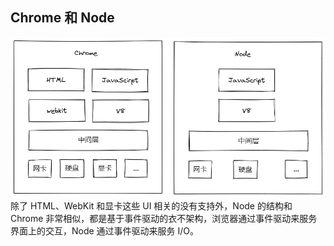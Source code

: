 ## Chrome 和 Node

![chrome&node](../images/chrome%26node.png)
除了 HTML、WebKit 和显卡这些 UI 相关的没有支持外，Node 的结构和 Chrome 非常相似，都是基于事件驱动的衣不架构，浏览器通过事件驱动来服务界面上的交互，Node 通过事件驱动来服务 I/O。
